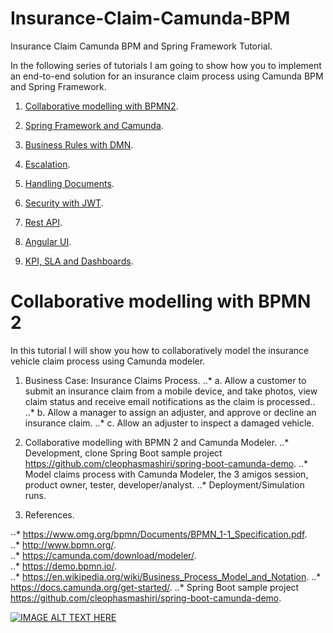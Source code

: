 # Insurance-Claim-Camunda-BPM
Insurance Claim Camunda BPM and Spring Framework Tutorial.

In the following series of tutorials I am going to show how you to implement an end-to-end solution for an insurance claim process using Camunda BPM and Spring Framework.

1. [Collaborative modelling with BPMN2](/README.md).
2. [Spring Framework and Camunda](/README_Spring_Framework_and_Camunda.md).
3. [Business Rules with DMN](/README_Business_Rules_with_DMN.md).
4. [Escalation](/README_Escalation.md).
5. [Handling Documents](/README_Handling_Documents.md).
6. [Security with JWT](/README_Security_with_JWT.md).
7. [Rest API](/README_Rest_API.md).
8. [Angular UI](/README_Angular_UI.md).

10. [KPI, SLA and Dashboards](/README_KPI_SLA_and_Dashboards.md).


# Collaborative modelling with BPMN 2
In this tutorial I will show you how to collaboratively model the insurance vehicle claim process using Camunda modeler.

1. Business Case: Insurance Claims Process. 
     ..* a. Allow a customer to submit an insurance claim from a mobile device, and take photos, view claim status and receive email notifications as the claim is processed..
     ..* b. Allow a manager to assign an adjuster, and approve or decline an insurance claim.
     ..* c. Allow an adjuster to inspect a damaged vehicle.
        
2. Collaborative modelling with BPMN 2 and Camunda Modeler.
    ..* Development, clone Spring Boot sample project https://github.com/cleophasmashiri/spring-boot-camunda-demo.
    ..* Model claims process with Camunda Modeler, the 3 amigos session, product owner, tester, developer/analyst.
    ..* Deployment/Simulation runs.
    
3. References.

⋅⋅* https://www.omg.org/bpmn/Documents/BPMN_1-1_Specification.pdf.     
..* http://www.bpmn.org/.                                             
..* https://camunda.com/download/modeler/.                            
..* https://demo.bpmn.io/.                                            
..* https://en.wikipedia.org/wiki/Business_Process_Model_and_Notation. 
..* https://docs.camunda.org/get-started/.
..* Spring Boot sample project https://github.com/cleophasmashiri/spring-boot-camunda-demo.

    
   
[![IMAGE ALT TEXT HERE](http://img.youtube.com/vi/2XeTJQfz_YQ/0.jpg)](https://www.youtube.com/watch?v=2XeTJQfz_YQ)

